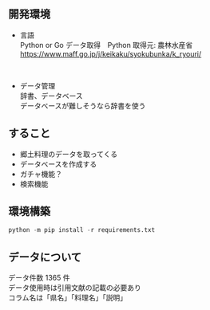 ## 開発環境
- 言語 <br/>
Python or Go
データ取得　Python
取得元: 農林水産省<br/>
https://www.maff.go.jp/j/keikaku/syokubunka/k_ryouri/
<br/>


- データ管理 <br/>
辞書、データベース <br/>
データベースが難しそうなら辞書を使う <br/>
## すること
- 郷土料理のデータを取ってくる <br/>
- データベースを作成する <br/>
- ガチャ機能？ <br/>
- 検索機能 <br/>

## 環境構築
```Python
python -m pip install -r requirements.txt
```

## データについて
データ件数 1365 件<br/>
データ使用時は引用文献の記載の必要あり<br/>
コラム名は「県名」「料理名」「説明」<br/>
